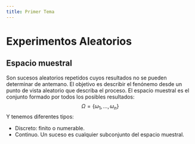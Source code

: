 ```yaml
---
title: Primer Tema
---
```

# Experimentos Aleatorios
## Espacio muestral
Son sucesos aleatorios repetidos cuyos resultados no se pueden determinar de
antemano. El objetivo es describir el fenónemo desde un punto de vista aleatorio
que describa el proceso.
El espacio muestral es el conjunto formado por todos los posibles resultados:
$$
\Omega = \{ \omega_{1},\dots ,\omega_{n} \}
$$
Y tenemos diferentes tipos:
- Discreto: finito o numerable.
- Continuo.
Un suceso es cualquier subconjunto del espacio muestral.